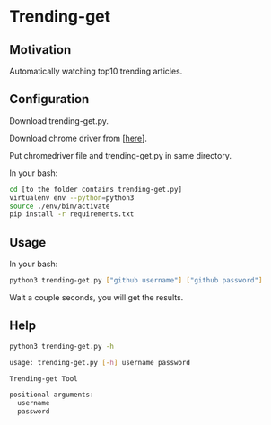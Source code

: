 # Trending-get

## Motivation
Automatically watching top10 trending articles.

## Configuration
Download trending-get.py.

Download chrome driver from [[here](https://chromedriver.chromium.org/downloads)].

Put chromedriver file and trending-get.py in same directory.

In your bash:
```bash
cd [to the folder contains trending-get.py]
virtualenv env --python=python3
source ./env/bin/activate
pip install -r requirements.txt

```

## Usage
In your bash:
```bash
python3 trending-get.py ["github username"] ["github password"]
```
Wait a couple seconds, you will get the results.

## Help
```bash
python3 trending-get.py -h
```
```bash
usage: trending-get.py [-h] username password

Trending-get Tool

positional arguments:
  username
  password

```